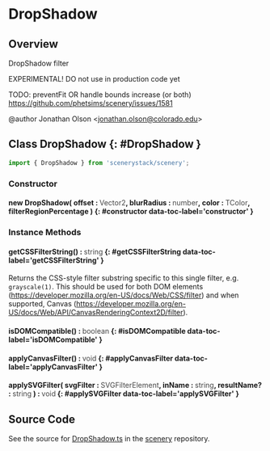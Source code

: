 # DropShadow

## Overview

DropShadow filter

EXPERIMENTAL! DO not use in production code yet

TODO: preventFit OR handle bounds increase (or both) https://github.com/phetsims/scenery/issues/1581

@author Jonathan Olson &lt;jonathan.olson@colorado.edu&gt;

## Class DropShadow {: #DropShadow }


```js
import { DropShadow } from 'scenerystack/scenery';
```
### Constructor

#### new DropShadow( offset : <span style="font-weight: 400; opacity: 80%;">Vector2</span>, blurRadius : <span style="font-weight: 400; opacity: 80%;">number</span>, color : <span style="font-weight: 400; opacity: 80%;">TColor</span>, filterRegionPercentage ) {: #constructor data-toc-label='constructor' }

### Instance Methods

#### getCSSFilterString() : <span style="font-weight: 400; opacity: 80%;">string</span> {: #getCSSFilterString data-toc-label='getCSSFilterString' }

Returns the CSS-style filter substring specific to this single filter, e.g. `grayscale(1)`. This should be used for
both DOM elements (https://developer.mozilla.org/en-US/docs/Web/CSS/filter) and when supported, Canvas
(https://developer.mozilla.org/en-US/docs/Web/API/CanvasRenderingContext2D/filter).

#### isDOMCompatible() : <span style="font-weight: 400; opacity: 80%;">boolean</span> {: #isDOMCompatible data-toc-label='isDOMCompatible' }

#### applyCanvasFilter() : <span style="font-weight: 400; opacity: 80%;">void</span> {: #applyCanvasFilter data-toc-label='applyCanvasFilter' }

#### applySVGFilter( svgFilter : <span style="font-weight: 400; opacity: 80%;">SVGFilterElement</span>, inName : <span style="font-weight: 400; opacity: 80%;">string</span>, resultName? : <span style="font-weight: 400; opacity: 80%;">string</span> ) : <span style="font-weight: 400; opacity: 80%;">void</span> {: #applySVGFilter data-toc-label='applySVGFilter' }



## Source Code

See the source for [DropShadow.ts](https://github.com/phetsims/scenery/blob/main/js/filters/DropShadow.ts) in the [scenery](https://github.com/phetsims/scenery) repository.
